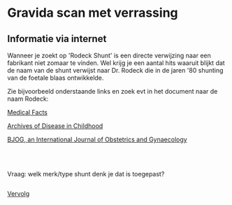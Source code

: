 # Gravida scan met verrassing

## Informatie via internet


Wanneer je zoekt op 'Rodeck Shunt' is een directe verwijzing naar een fabrikant niet zomaar te vinden.
Wel krijg je een aantal hits waaruit blijkt dat de naam van de shunt verwijst naar Dr. Rodeck die in de jaren '80 shunting van de foetale blaas ontwikkelde.<br>

Zie bijvoorbeeld onderstaande links en zoek evt in het document naar de naam Rodeck:

[Medical Facts](https://www.medicalfacts.nl/2008/05/27/foetale-therapie/)

[Archives of Disease in Childhood](https://www.ncbi.nlm.nih.gov/pmc/articles/PMC2675321/)

[BJOG, an International Journal of Obstetrics and Gynaecology](http://onlinelibrary.wiley.com/doi/10.1111/j.1471-0528.2008.02021.x/full)

<br>
<br>

Vraag: welk merk/type shunt denk je dat is toegepast?


```

```

[Vervolg](case_part5.md)